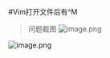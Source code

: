 #Vim打开文件后有^M

> 问题截图
![image.png](https://upload-images.jianshu.io/upload_images/10306662-3ee36444fbd3b9ff.png?imageMogr2/auto-orient/strip%7CimageView2/2/w/1240)


![image.png](https://upload-images.jianshu.io/upload_images/10306662-0ac47a10d900b2fc.png?imageMogr2/auto-orient/strip%7CimageView2/2/w/1240)

